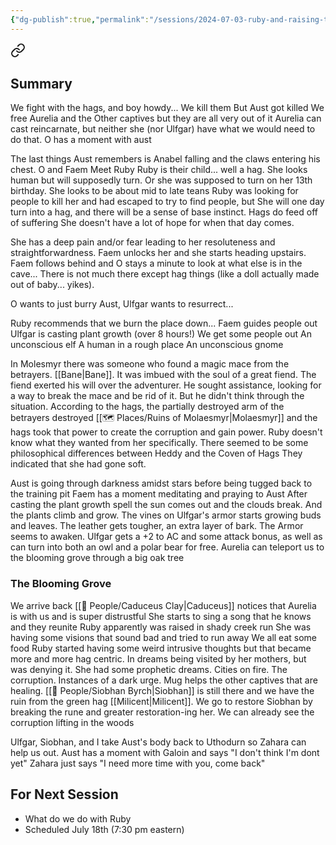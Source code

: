 ```yaml
---
{"dg-publish":true,"permalink":"/sessions/2024-07-03-ruby-and-raising-the-dead/"}
---
```




<div class="transclusion internal-embed is-loaded"><a class="markdown-embed-link" href="/sessions/2024-06-27-killing-some-hags/#summary" aria-label="Open link"><svg xmlns="http://www.w3.org/2000/svg" width="24" height="24" viewBox="0 0 24 24" fill="none" stroke="currentColor" stroke-width="2" stroke-linecap="round" stroke-linejoin="round" class="svg-icon lucide-link"><path d="M10 13a5 5 0 0 0 7.54.54l3-3a5 5 0 0 0-7.07-7.07l-1.72 1.71"></path><path d="M14 11a5 5 0 0 0-7.54-.54l-3 3a5 5 0 0 0 7.07 7.07l1.71-1.71"></path></svg></a><div class="markdown-embed">



## Summary
We fight with the hags, and boy howdy...
	We kill them
	But Aust got killed
	We free Aurelia and the Other captives but they are all very out of it
		Aurelia can cast reincarnate, but neither she (nor Ulfgar) have what we would need to do that.
	O has a moment with aust

</div></div>

The last things Aust remembers is Anabel falling and the claws entering his chest.
O and Faem Meet Ruby
Ruby is their child... well a hag. She looks human but will supposedly turn. Or she was supposed to turn on her 13th birthday. She looks to be about mid to late teans
Ruby was looking for people to kill her and had escaped to try to find people, but 
She will one day turn into a hag, and there will be a sense of base instinct. Hags do feed off of suffering
She doesn't have a lot of hope for when that day comes.

She has a deep pain and/or fear leading to her resoluteness and straightforwardness.
Faem unlocks her and she starts heading upstairs. Faem follows behind and O stays a minute to look at what else is in the cave... There is not much there except hag things (like a doll actually made out of baby... yikes).

O wants to just burry Aust, Ulfgar wants to resurrect...

Ruby recommends that we burn the place down...
	Faem guides people out
	Ulfgar is casting plant growth (over 8 hours!)
We get some people out
	An unconscious elf
	A human in a rough place
	An unconscious gnome

In Molesmyr there was someone who found a magic mace from the betrayers. [[Bane\|Bane]]. It was imbued with the soul of a great fiend. The fiend exerted his will over the adventurer. He sought assistance, looking for a way to break the mace and be rid of it. But he didn't think through the situation. 
	According to the hags, the partially destroyed arm of the betrayers destroyed [[🗺️ Places/Ruins of Molaesmyr\|Molaesmyr]] and the hags took that power to create the corruption and gain power.
Ruby doesn't know what they wanted from her specifically.
There seemed to be some philosophical differences between Heddy and the Coven of Hags
	They indicated that she had gone soft.

Aust is going through darkness amidst stars before being tugged back to the training pit
	Faem has a moment meditating and praying to Aust
After casting the plant growth spell the sun comes out and the clouds break. And the plants climb and grow.
	The vines on Ulfgar's armor starts growing buds and leaves. The leather gets tougher, an extra layer of bark. The Armor seems to awaken.
	Ulfgar gets a +2 to AC and some attack bonus, as well as can turn into both an owl and a polar bear for free.
Aurelia can teleport us to the blooming grove through a big oak tree
### The Blooming Grove
We arrive back
	[[🙋 People/Caduceus Clay\|Caduceus]] notices that Aurelia is with us and is super distrustful
		She starts to sing a song that he knows and they reunite
Ruby apparently was raised in shady creek run
	She was having some visions that sound bad and tried to run away
We all eat some food
	Ruby started having some weird intrusive thoughts but that became more and more hag centric. In dreams being visited by her mothers, but was denying it. She had some prophetic dreams. Cities on fire. The corruption. Instances of a dark urge.
Mug helps the other captives that are healing. [[🙋 People/Siobhan Byrch\|Siobhan]] is still there and we have the ruin from the green hag [[Milicent\|Milicent]]. 
	We go to restore Siobhan by breaking the rune and greater restoration-ing her. 
We can already see the corruption lifting in the woods

Ulfgar, Siobhan, and I take Aust's body back to Uthodurn so Zahara can help us out.
Aust has a moment with Galoin and says "I don't think I'm dont yet"
	Zahara just says "I need more time with you, come back"

## For Next Session
- What do we do with Ruby
- Scheduled July 18th (7:30 pm eastern)
